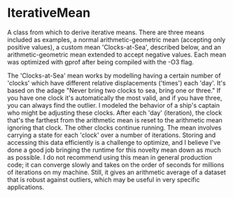 # IterativeMean

A class from which to derive iterative means. There are three means included as examples, a normal arithmetic-geometric mean (accepting only positive values), a custom mean 'Clocks-at-Sea', described below, and an arithmetic-geometric mean extended to accept negative values. Each mean was optimized with gprof after being compiled with the -O3 flag.

The 'Clocks-at-Sea' mean works by modelling having a certain number of 'clocks' which have different relative displacements ('times') each 'day'. It's based on the adage "Never bring two clocks to sea, bring one or three." If you have one clock it's automatically the most valid, and if you have three, you can always find the outlier. I modeled the behavior of a ship's captain who might be adjusting these clocks. After each 'day' (iteration), the clock that's the farthest from the arithmetic mean is reset to the arithmetic mean ignoring that clock. The other clocks continue running. The mean involves carrying a state for each 'clock' over a number of iterations. Storing and accessing this data efficiently is a challenge to optimize, and I believe I've done a good job bringing the runtime for this novelty mean down as much as possible. I do not recommend using this mean in general production code; it can converge slowly and takes on the order of seconds for millions of iterations on my machine. Still, it gives an arithmetic average of a dataset that is robust against outliers, which may be useful in very specific applications.

